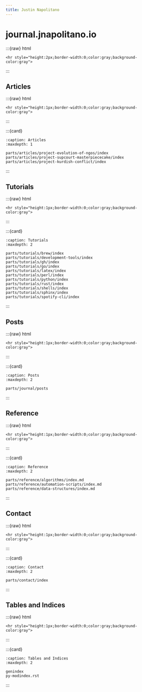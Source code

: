 ```yaml
---
title: Justin Napolitano
---
```

# journal.jnapolitano.io 
:::{raw} html

    <hr style="height:2px;border-width:0;color:gray;background-color:gray">
:::

## Articles

:::{raw} html

    <hr style="height:1px;border-width:0;color:gray;background-color:gray">
:::

:::{card}

```{toctree}
:caption: Articles
:maxdepth: 1

parts/articles/project-evolution-of-ngos/index
parts/articles/project-supcourt-masterpiececake/index
parts/articles/project-kurdish-conflict/index

```
:::

## Tutorials

:::{raw} html

    <hr style="height:1px;border-width:0;color:gray;background-color:gray">
:::

:::{card}

```{toctree}
:caption: Tutorials
:maxdepth: 2

parts/tutorials/brew/index
parts/tutorials/development-tools/index
parts/tutorials/gh/index
parts/tutorials/go/index
parts/tutorials/latex/index
parts/tutorials/perl/index
parts/tutorials/python/index
parts/tutorials/rust/index
parts/tutorials/shells/index
parts/tutorials/sphinx/index
parts/tutorials/spotify-cli/index

```
:::



## Posts 


:::{raw} html

    <hr style="height:1px;border-width:0;color:gray;background-color:gray">
:::


:::{card}

```{toctree}
:caption: Posts
:maxdepth: 2

parts/journal/posts
```
:::


## Reference 

:::{raw} html

    <hr style="height:1px;border-width:0;color:gray;background-color:gray">
:::



:::{card}

```{toctree}
:caption: Reference
:maxdepth: 2

parts/reference/algorithms/index.md
parts/reference/automation-scripts/index.md
parts/reference/data-structures/index.md
```
:::


## Contact

:::{raw} html

    <hr style="height:1px;border-width:0;color:gray;background-color:gray">
:::

:::{card}

```{toctree}
:caption: Contact
:maxdepth: 2

parts/contact/index
```
:::


## Tables and Indices

:::{raw} html

    <hr style="height:1px;border-width:0;color:gray;background-color:gray">
:::


:::{card}

```{toctree}
:caption: Tables and Indices
:maxdepth: 2

genindex
py-modindex.rst
```

:::

